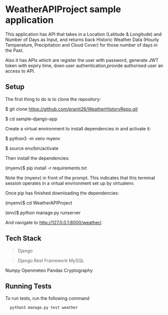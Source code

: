 
# WeatherAPIProject sample application

This application has API that takes in a Location (Latitude & Longitude) and Number of Days as Input, and returns back Historic Weather Data (Hourly Temperature, Precipitation and Cloud Cover) for those number of days in the Past.

Also it has APIs which are register the user with password, generate JWT token with expiry time, doen user authentication,provide authorised user an access to API.




## Setup

The first thing to do is to clone the repository:

$ git clone https://github.com/pranit26/WeatherHistoryRepo.git

$ cd sample-django-app

Create a virtual environment to install dependencies in and activate it:

$ python3 -m venv myenv

$ source env/bin/activate

Then install the dependencies:

(myenv)$ pip install -r requirements.txt

Note the (myenv) in front of the prompt. This indicates that this terminal session operates in a virtual environment set up by virtualenv.

Once pip has finished downloading the dependencies:

(myenv)$  cd WeatherAPIProject

(env)$ python manage.py runserver

And navigate to http://127.0.0.1:8000/weather/.
## Tech Stack

>Django

>Django Rest Framework
MySQL

Numpy
Openmeteo
Pandas
Cryptography

## Running Tests

To run tests, run the following command

```bash
  python3 manage.py test weather
```
